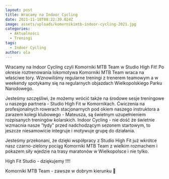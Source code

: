 ```yaml
---
layout: post
title: Wracamy na Indoor Cycling
date: 2021-11-18T08:22:39.024Z
image: assets/uploads/komornikimtb-indoor-cycling-2021.jpg
categories:
  - Aktualności
  - Treningi
tags:
  - Indoor Cycling
author: ola
---
```

Wracamy na Indoor Cycling czyli Komorniki MTB Team w Studio High Fit! Po okresie roztrenowania lokomotywa Komorniki MTB Team wraca na właściwe tory. Wznowiliśmy regularne treningi z trenerem teamowym a w weekendy spotykamy się na regularnych objazdach Wielkopolskiego Parku Narodowego.
<!--more-->

Jesteśmy szczęśliwi, że możemy wrócić także na środowe sesje treningowe u naszego partnera - Studio High Fit w Komornikach. Ćwiczenia na profesjonalnych rowerach stacjonarnych pod okiem naszego instruktora a zarazem kolegi klubowego - Mateusza, są świetnym uzupełnieniem rozpisanych treningów kolarskich. Indoor Cycling - nie dość że świetnie wzmacnia nasze "łydy" przed nadchodzącym sezonem startowym, to jeszcze niesamowicie integruje i motywuje grupę do działania.

Jesteśmy przekonani, że dzięki współpracy z Studio High Fit już wkrótce nasz czarno-zielony pociąg Komorniki MTB Team z wielkim rozmachem i pokazem siły wjedzie na trasy maratonów w Wielkopolsce i nie tylko. 

High Fit Studio - dziękujemy !!!!

Komorniki MTB Team - zawsze w dobrym kierunku 🙂